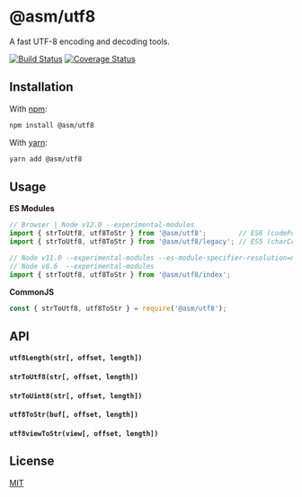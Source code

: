 # @asm/utf8

A fast UTF-8 encoding and decoding tools.

[![Build Status](https://travis-ci.org/AlexMasterov/utf8.js.svg)](https://travis-ci.org/AlexMasterov/utf8.js)
[![Coverage Status](https://coveralls.io/repos/github/AlexMasterov/utf8.js/badge.svg?branch=master)](https://coveralls.io/github/AlexMasterov/utf8.js?branch=master)

## Installation
With [npm](https://www.npmjs.com/package/npm):
```sh
npm install @asm/utf8
```
With [yarn](https://yarnpkg.com):
```sh
yarn add @asm/utf8
```
## Usage
__ES Modules__
```js
// Browser | Node v12.0 --experimental-modules
import { strToUtf8, utf8ToStr } from '@asm/utf8';        // ES6 (codePoint)
import { strToUtf8, utf8ToStr } from '@asm/utf8/legacy'; // ES5 (charCode)

// Node v11.0 --experimental-modules --es-module-specifier-resolution=node
// Node v8.6  --experimental-modules
import { strToUtf8, utf8ToStr } from '@asm/utf8/index';
```
__CommonJS__
```js
const { strToUtf8, utf8ToStr } = require('@asm/utf8');
```

## API
#### `utf8Length(str[, offset, length])`
#### `strToUtf8(str[, offset, length])`
#### `strToUint8(str[, offset, length])`
#### `utf8ToStr(buf[, offset, length])`
#### `utf8viewToStr(view[, offset, length])`

## License
[MIT](LICENSE)
